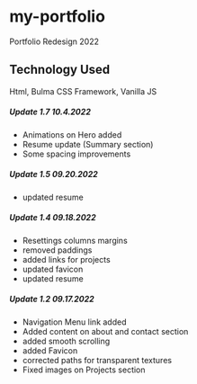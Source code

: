# my-portfolio

Portfolio Redesign 2022

## Technology Used

Html, Bulma CSS Framework, Vanilla JS

##### Update 1.7 10.4.2022

- Animations on Hero added
- Resume update (Summary section)
- Some spacing improvements

##### Update 1.5 09.20.2022

- updated resume

##### Update 1.4 09.18.2022

- Resettings columns margins
- removed paddings
- added links for projects
- updated favicon
- updated resume

##### Update 1.2 09.17.2022

- Navigation Menu link added
- Added content on about and contact section
- added smooth scrolling
- added Favicon
- corrected paths for transparent textures
- Fixed images on Projects section
